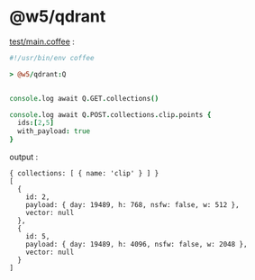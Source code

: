 [‼️]: ✏️README.mdt

# @w5/qdrant

[test/main.coffee](./test/main.coffee) :

```coffee
#!/usr/bin/env coffee

> @w5/qdrant:Q


console.log await Q.GET.collections()

console.log await Q.POST.collections.clip.points {
  ids:[2,5]
  with_payload: true
}
```

output :

```
{ collections: [ { name: 'clip' } ] }
[
  {
    id: 2,
    payload: { day: 19489, h: 768, nsfw: false, w: 512 },
    vector: null
  },
  {
    id: 5,
    payload: { day: 19489, h: 4096, nsfw: false, w: 2048 },
    vector: null
  }
]
```

